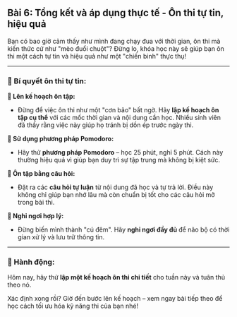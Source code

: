 ## Bài 6: Tổng kết và áp dụng thực tế - Ôn thi tự tin, hiệu quả

Bạn có bao giờ cảm thấy như mình đang chạy đua với thời gian, ôn thi mà kiến thức cứ như "mèo đuổi chuột"? Đừng lo, khóa học này sẽ giúp bạn ôn thi một cách tự tin và hiệu quả như một "chiến binh" thực thụ!

---

### 📌 Bí quyết ôn thi tự tin:

**🔹 Lên kế hoạch ôn tập:**
- Đừng để việc ôn thi như một "cơn bão" bất ngờ. Hãy **lập kế hoạch ôn tập cụ thể** với các mốc thời gian và nội dung cần học. Nhiều sinh viên đã thấy rằng việc này giúp họ tránh bị dồn ép trước ngày thi.

**🔹 Sử dụng phương pháp Pomodoro:**
- Hãy thử **phương pháp Pomodoro** – học 25 phút, nghỉ 5 phút. Cách này thường hiệu quả vì giúp bạn duy trì sự tập trung mà không bị kiệt sức.

**🔹 Ôn tập bằng câu hỏi:**
- Đặt ra các **câu hỏi tự luận** từ nội dung đã học và tự trả lời. Điều này không chỉ giúp bạn nhớ lâu mà còn chuẩn bị tốt cho các câu hỏi mở trong bài thi.

**🔹 Nghỉ ngơi hợp lý:**
- Đừng biến mình thành "cú đêm". Hãy **nghỉ ngơi đầy đủ** để não bộ có thời gian xử lý và lưu trữ thông tin.

---

### 🚀 Hành động:

Hôm nay, hãy thử **lập một kế hoạch ôn thi chi tiết** cho tuần này và tuân thủ theo nó.

Xác định xong rồi? Giờ đến bước lên kế hoạch – xem ngay bài tiếp theo để học cách tối ưu hóa kỹ năng thi của bạn nhé!